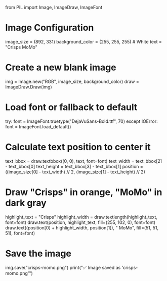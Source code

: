 from PIL import Image, ImageDraw, ImageFont

# Image Configuration
image_size = (892, 331)
background_color = (255, 255, 255)  # White
text = "Crisps MoMo"

# Create a new blank image
img = Image.new("RGB", image_size, background_color)
draw = ImageDraw.Draw(img)

# Load font or fallback to default
try:
    font = ImageFont.truetype("DejaVuSans-Bold.ttf", 70)
except IOError:
    font = ImageFont.load_default()

# Calculate text position to center it
text_bbox = draw.textbbox((0, 0), text, font=font)
text_width = text_bbox[2] - text_bbox[0]
text_height = text_bbox[3] - text_bbox[1]
position = ((image_size[0] - text_width) // 2, (image_size[1] - text_height) // 2)

# Draw "Crisps" in orange, "MoMo" in dark gray
highlight_text = "Crisps"
highlight_width = draw.textlength(highlight_text, font=font)
draw.text(position, highlight_text, fill=(255, 102, 0), font=font)
draw.text((position[0] + highlight_width, position[1]), " MoMo", fill=(51, 51, 51), font=font)

# Save the image
img.save("crisps-momo.png")
print("✅ Image saved as 'crisps-momo.png'")
